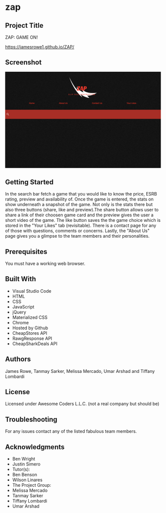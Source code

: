 # zap

## Project Title

ZAP: GAME ON!

https://jamesrowe1.github.io/ZAP/

## Screenshot

![Project1](Assets/ZAPscreenshot.png)

## Getting Started

In the search bar fetch a game that you would like to know the price, ESRB rating, preview and availability of. Once the game is entered, the stats on show underneath a snapshot of the game. Not only is the stats there but also three buttons (share, like and preview).The share button allows user to share a link of their choosen game card and the preview gives the user a short video of the game. The like button saves the the game choice which is stored in the "Your Likes" tab (revisitable). There is a contact page for any of those with questions, comments or concerns. Lastly, the "About Us" page gives you a glimpse to the team members and their personalities.

## Prerequisites

You must have a working web browser.

## Built With

- Visual Studio Code
- HTML
- CSS
- JavaScript
- jQuery
- Materialized CSS
- Chrome
- Hosted by Github
- CheapStores API
- RawgResponse API
- CheapSharkDeals API

## Authors

James Rowe, Tanmay Sarker, Melissa Mercado, Umar Arshad and Tiffany Lombardi

## License

Licensed under Awesome Coders L.L.C. (not a real company but should be)

## Troubleshooting

For any issues contact any of the listed fabulous team members.

## Acknowledgments

- Ben Wright
- Justin Simero
- Tutor(s):
- Ben Benson
- Wilson Linares
- The Project Group:
- Melissa Mercado
- Tanmay Sarker
- Tiffany Lombardi
- Umar Arshad
